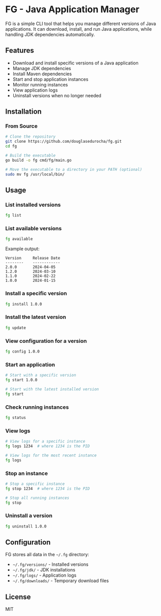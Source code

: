 # FG - Java Application Manager

FG is a simple CLI tool that helps you manage different versions of Java applications. It can download, install, and run Java applications, while handling JDK dependencies automatically.

## Features

- Download and install specific versions of a Java application
- Manage JDK dependencies
- Install Maven dependencies
- Start and stop application instances
- Monitor running instances
- View application logs
- Uninstall versions when no longer needed

## Installation

### From Source

```bash
# Clone the repository
git clone https://github.com/douglasedurocha/fg.git
cd fg

# Build the executable
go build -o fg cmd/fg/main.go

# Move the executable to a directory in your PATH (optional)
sudo mv fg /usr/local/bin/
```

## Usage

### List installed versions

```bash
fg list
```

### List available versions

```bash
fg available
```

Example output:
```
Version     Release Date
--------    ------------
2.0.0       2024-04-05
1.2.0       2024-03-10
1.1.0       2024-02-22
1.0.0       2024-01-15
```

### Install a specific version

```bash
fg install 1.0.0
```

### Install the latest version

```bash
fg update
```

### View configuration for a version

```bash
fg config 1.0.0
```

### Start an application

```bash
# Start with a specific version
fg start 1.0.0

# Start with the latest installed version
fg start
```

### Check running instances

```bash
fg status
```

### View logs

```bash
# View logs for a specific instance
fg logs 1234  # where 1234 is the PID

# View logs for the most recent instance
fg logs
```

### Stop an instance

```bash
# Stop a specific instance
fg stop 1234  # where 1234 is the PID

# Stop all running instances
fg stop
```

### Uninstall a version

```bash
fg uninstall 1.0.0
```

## Configuration

FG stores all data in the `~/.fg` directory:

- `~/.fg/versions/` - Installed versions
- `~/.fg/jdk/` - JDK installations
- `~/.fg/logs/` - Application logs
- `~/.fg/downloads/` - Temporary download files

## License

MIT 